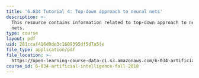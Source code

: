 ```yaml
---
title: '6.034 Tutorial 4: Top-down approach to neural nets'
description: >-
  This resource contains information related to top-down approach to neural
  nets.
type: course
layout: pdf
uid: 281ccaf416d0de3c1609395df5d7a5fe
file_type: application/pdf
file_location: >-
  https://open-learning-course-data-ci.s3.amazonaws.com/6-034-artificial-intelligence-fall-2010/281ccaf416d0de3c1609395df5d7a5fe_MIT6_034F10_tutor04.pdf
course_id: 6-034-artificial-intelligence-fall-2010
---
```

